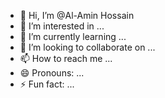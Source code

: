 - 👋 Hi, I’m @Al-Amin Hossain
- 👀 I’m interested in ...
- 🌱 I’m currently learning ...
- 💞️ I’m looking to collaborate on ...
- 📫 How to reach me ...
- 😄 Pronouns: ...
- ⚡ Fun fact: ...

<!---
alamin-devsnest/alamin-devsnest is a ✨ special ✨ repository because its `README.md` (this file) appears on your GitHub profile.
You can click the Preview link to take a look at your changes.
--->
